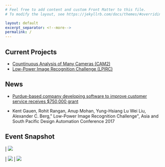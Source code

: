 ```yaml
---
# Feel free to add content and custom Front Matter to this file.
# To modify the layout, see https://jekyllrb.com/docs/themes/#overriding-theme-defaults

layout: default
excerpt_separator: <!--more-->
permalink: /
---
```


## Current Projects
* [Countinuous Analysis of Many Cameras (CAM2)](https://www.cam2project.net)
* [Low-Power Image Recognition Challenge (LPIRC)](https://rebootingcomputing.ieee.org/lpirc)

## News
* [Purdue-based company developing software to improve customer service receives $750,000 grant](https://www.purdue.edu/newsroom/releases/2017/Q4/purdue-based-company-developing-software-to-improve-customer-service-receives-750,000-grant.html)

* Kent Gauen, Rohit Rangan, Anup Mohan, Yung-Hsiang Lu Wei Liu, Alexander C. Berg," Low-Power Image Recognition Challenge", Asia and South Pacific Design Automation Conference 2017

## Event Snapshot
 
| ![](https://shopify-customerio.s3.amazonaws.com/tools/image_attachment/image/custom_resized_d0f3964e-e4a7-498d-9963-9364774f0883.jpg)

|  ![](https://shopify-customerio.s3.amazonaws.com/tools/image_attachment/image/custom_resized_09060f5e-e892-4704-b092-86e7ae352f9c.jpg)   |  ![](https://shopify-customerio.s3.amazonaws.com/tools/image_attachment/image/custom_resized_da813e9b-a44b-4401-aeed-084ce0e0e6cd.jpg)

<!--more-->
